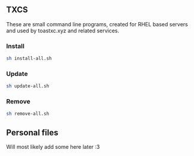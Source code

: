 ## TXCS
These are small command line programs, created for RHEL based servers and used by toastxc.xyz and related services.
### Install
```bash
sh install-all.sh
```
### Update
```bash
sh update-all.sh
```
### Remove
```bash
sh remove-all.sh
```

## Personal files
Will most likely add some here later :3
